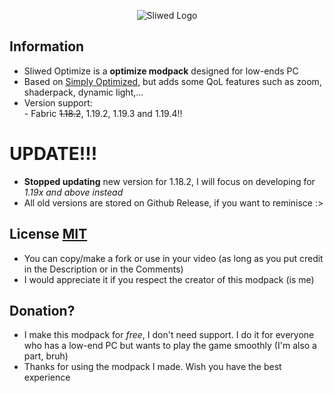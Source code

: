 <p align="center">
  <img src="https://i.imgur.com/5qM66i5.png" alt="Sliwed Logo">
</p>

## Information
- Sliwed Optimize is a **optimize modpack** designed for low-ends PC
- Based on [Simply Optimized](https://modrinth.com/modpack/sop), but adds some QoL features such as zoom, shaderpack, dynamic light,...
- Version support:\
        - Fabric ~~1.18.2~~, 1.19.2, 1.19.3 and 1.19.4!!
# UPDATE!!!
- **Stopped updating** new version for 1.18.2, I will focus on developing for *1.19x and above instead*
- All old versions are stored on Github Release, if you want to reminisce :>
## License [MIT](https://cdn.modrinth.com/licenses/mit.txt)
- You can copy/make a fork or use in your video (as long as you put credit in the Description or in the Comments)
- I would appreciate it if you respect the creator of this modpack (is me)
## Donation?
- I make this modpack for _free_, I don't need support. I do it for everyone who has a low-end PC but wants to play the game smoothly (I'm also a part, bruh)
- Thanks for using the modpack I made. Wish you have the best experience
